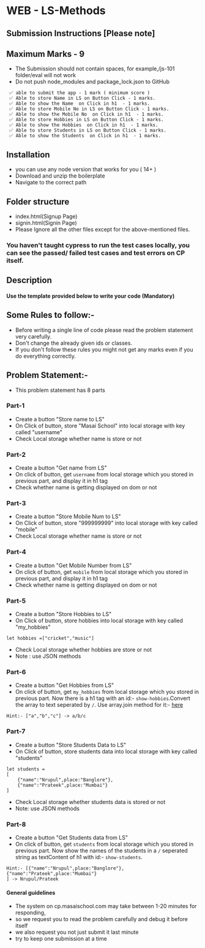 # WEB - LS-Methods

## Submission Instructions [Please note]

## Maximum Marks - 9

- The Submission should not contain spaces, for example,/js-101 folder/eval will not work
- Do not push node_modules and package_lock.json to GitHub

```
 ✅ able to submit the app - 1 mark ( minimum score )
 ✅ Able to store Name in LS on Button Click - 1 marks.
 ✅ Able to show the Name  on Click in h1  - 1 marks.
 ✅ Able to store Mobile No in LS on Button Click - 1 marks.
 ✅ Able to show the Mobile No  on Click in h1  - 1 marks.
 ✅ Able to store Hobbies in LS on Button Click - 1 marks.
 ✅ Able to show the Hobbies  on Click in h1  - 1 marks.
 ✅ Able to store Students in LS on Button Click - 1 marks.
 ✅ Able to show the Students  on Click in h1  - 1 marks.
```

## Installation

- you can use any node version that works for you ( 14+ )
- Download and unzip the boilerplate
- Navigate to the correct path

## Folder structure

- index.html(Signup Page)
- signin.html(Signin Page)
- Please Ignore all the other files except for the above-mentioned files.

### You haven't taught cypress to run the test cases locally, you can see the passed/ failed test cases and test errors on CP itself.

## Description

#### Use the template provided below to write your code (Mandatory)

## Some Rules to follow:-

- Before writing a single line of code please read the problem statement very carefully.
- Don't change the already given ids or classes.
- If you don't follow these rules you might not get any marks even if you do everything correctly.

## Problem Statement:-

- This problem statement has 8 parts

### Part-1

- Create a button "Store name to LS"
- On Click of button, store "Masai School" into local storage with key called "username"
- Check Local storage whether name is store or not

### Part-2

- Create a button "Get name from LS"
- On click of button, get `username` from local storage which you stored in previous part, and display it in h1 tag
- Check whether name is getting displayed on dom or not

### Part-3

- Create a button "Store Mobile Num to LS"
- On Click of button, store "999999999" into local storage with key called "mobile"
- Check Local storage whether name is store or not

### Part-4

- Create a button "Get Mobile Number from LS"
- On click of button, get `mobile` from local storage which you stored in previous part, and display it in h1 tag
- Check whether name is getting displayed on dom or not

### Part-5

- Create a button "Store Hobbies to LS"
- On Click of button, store hobbies into local storage with key called "my_hobbies"

```
let hobbies =["cricket","music"]
```

- Check Local storage whether hobbies are store or not
- Note : use JSON methods

### Part-6

- Create a button "Get Hobbies from LS"
- On click of button, get `my_hobbies` from local storage which you stored in previous part. Now there is a h1 tag with an id:- `show-hobbies`.Convert the array to text seperated by `/`. Use array.join method for it:- [here](https://developer.mozilla.org/en-US/docs/Web/JavaScript/Reference/Global_Objects/Array/join)

```
Hint:- ["a","b","c"] -> a/b/c
```

### Part-7

- Create a button "Store Students Data to LS"
- On Click of button, store students data into local storage with key called "students"

```
let students =
[
    {"name":"Nrupul",place:"Banglore"},
    {"name":"Prateek",place:"Mumbai"}
]
```

- Check Local storage whether students data is stored or not
- Note: use JSON methods

### Part-8

- Create a button "Get Students data from LS"
- On click of button, get `students` from local storage which you stored in previous part. Now show the names of the students in a `/` seperated string as textContent of h1 with id:- `show-students`.

```
Hint:- [{"name":"Nrupul",place:"Banglore"},{"name":"Prateek",place:"Mumbai"}
] -> Nrupul/Prateek
```

#### General guidelines

- The system on cp.masaischool.com may take between 1-20 minutes for responding,
- so we request you to read the problem carefully and debug it before itself
- we also request you not just submit it last minute
- try to keep one submission at a time
